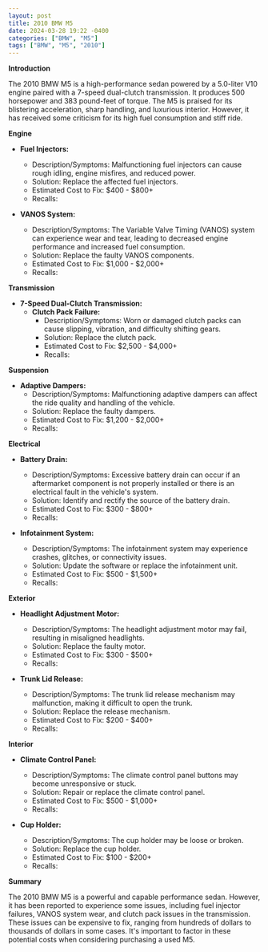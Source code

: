 ```yaml
---
layout: post
title: 2010 BMW M5
date: 2024-03-28 19:22 -0400
categories: ["BMW", "M5"]
tags: ["BMW", "M5", "2010"]
---
```

**Introduction**

The 2010 BMW M5 is a high-performance sedan powered by a 5.0-liter V10 engine paired with a 7-speed dual-clutch transmission. It produces 500 horsepower and 383 pound-feet of torque. The M5 is praised for its blistering acceleration, sharp handling, and luxurious interior. However, it has received some criticism for its high fuel consumption and stiff ride.

**Engine**

* **Fuel Injectors:**
    * Description/Symptoms: Malfunctioning fuel injectors can cause rough idling, engine misfires, and reduced power.
    * Solution: Replace the affected fuel injectors.
    * Estimated Cost to Fix: $400 - $800+
    * Recalls:

* **VANOS System:**
    * Description/Symptoms: The Variable Valve Timing (VANOS) system can experience wear and tear, leading to decreased engine performance and increased fuel consumption.
    * Solution: Replace the faulty VANOS components.
    * Estimated Cost to Fix: $1,000 - $2,000+
    * Recalls:

**Transmission**

* **7-Speed Dual-Clutch Transmission:**
    * **Clutch Pack Failure:**
        * Description/Symptoms: Worn or damaged clutch packs can cause slipping, vibration, and difficulty shifting gears.
        * Solution: Replace the clutch pack.
        * Estimated Cost to Fix: $2,500 - $4,000+
        * Recalls:

**Suspension**

* **Adaptive Dampers:**
    * Description/Symptoms: Malfunctioning adaptive dampers can affect the ride quality and handling of the vehicle.
    * Solution: Replace the faulty dampers.
    * Estimated Cost to Fix: $1,200 - $2,000+
    * Recalls:

**Electrical**

* **Battery Drain:**
    * Description/Symptoms: Excessive battery drain can occur if an aftermarket component is not properly installed or there is an electrical fault in the vehicle's system.
    * Solution: Identify and rectify the source of the battery drain.
    * Estimated Cost to Fix: $300 - $800+
    * Recalls:

* **Infotainment System:**
    * Description/Symptoms: The infotainment system may experience crashes, glitches, or connectivity issues.
    * Solution: Update the software or replace the infotainment unit.
    * Estimated Cost to Fix: $500 - $1,500+
    * Recalls:

**Exterior**

* **Headlight Adjustment Motor:**
    * Description/Symptoms: The headlight adjustment motor may fail, resulting in misaligned headlights.
    * Solution: Replace the faulty motor.
    * Estimated Cost to Fix: $300 - $500+
    * Recalls:

* **Trunk Lid Release:**
    * Description/Symptoms: The trunk lid release mechanism may malfunction, making it difficult to open the trunk.
    * Solution: Replace the release mechanism.
    * Estimated Cost to Fix: $200 - $400+
    * Recalls:

**Interior**

* **Climate Control Panel:**
    * Description/Symptoms: The climate control panel buttons may become unresponsive or stuck.
    * Solution: Repair or replace the climate control panel.
    * Estimated Cost to Fix: $500 - $1,000+
    * Recalls:

* **Cup Holder:**
    * Description/Symptoms: The cup holder may be loose or broken.
    * Solution: Replace the cup holder.
    * Estimated Cost to Fix: $100 - $200+
    * Recalls:

**Summary**

The 2010 BMW M5 is a powerful and capable performance sedan. However, it has been reported to experience some issues, including fuel injector failures, VANOS system wear, and clutch pack issues in the transmission. These issues can be expensive to fix, ranging from hundreds of dollars to thousands of dollars in some cases. It's important to factor in these potential costs when considering purchasing a used M5.
